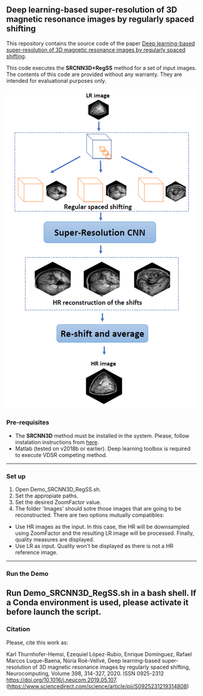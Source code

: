 ## Deep learning-based super-resolution of 3D magnetic resonance images by regularly spaced shifting

This repository contains the source code of the paper [Deep learning-based super-resolution of 3D magnetic resonance images by regularly spaced shifting](https://doi.org/10.1016/j.neucom.2019.05.107).

This code executes the **SRCNN3D+RegSS** method for a set of input images. The contents of this code are provided without any warranty. They are intended for evaluational purposes only.

<center>
    <img src="Example.PNG" alt="Operation method of SRCNN3D+RegSS"/>
</center>

### Pre-requisites

- The **SRCNN3D** method must be installed in the system. Please, follow instalation instructions from [here](https://github.com/rousseau/deepBrain/tree/master/SRCNN3D).
- Matlab (tested on v2018b or earlier). Deep learning toolbox is required to execute VDSR competing method.
---

### Set up

1. Open Demo_SRCNN3D_RegSS.sh.
2. Set the appropiate paths.
3. Set the desired ZoomFactor value.
4. The folder 'Images' should sotre those images that are going to be reconstructed.
There are two options mutually compatibles:
- Use HR images as the input. In this case, the HR will be downsampled using ZoomFactor  and the resulting LR image will be processed. Finally, quality measures are displayed.
- Use LR as input. Quality won't be displayed as there is not a HR reference image.
---

### Run the Demo
Run Demo_SRCNN3D_RegSS.sh in a bash shell. If a Conda environment is used, please activate it 
before launch the script.
---

### Citation

Please, cite this work as:

Karl Thurnhofer-Hemsi, Ezequiel López-Rubio, Enrique Domínguez, Rafael Marcos Luque-Baena, Núria Roé-Vellvé,
Deep learning-based super-resolution of 3D magnetic resonance images by regularly spaced shifting,
Neurocomputing, Volume 398, 314-327, 2020. ISSN 0925-2312
https://doi.org/10.1016/j.neucom.2019.05.107.
(https://www.sciencedirect.com/science/article/pii/S0925231219314808)